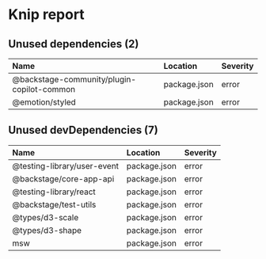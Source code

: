 # Knip report

## Unused dependencies (2)

| Name                                       | Location     | Severity |
| :----------------------------------------- | :----------- | :------- |
| @backstage-community/plugin-copilot-common | package.json | error    |
| @emotion/styled                            | package.json | error    |

## Unused devDependencies (7)

| Name                        | Location     | Severity |
| :-------------------------- | :----------- | :------- |
| @testing-library/user-event | package.json | error    |
| @backstage/core-app-api     | package.json | error    |
| @testing-library/react      | package.json | error    |
| @backstage/test-utils       | package.json | error    |
| @types/d3-scale             | package.json | error    |
| @types/d3-shape             | package.json | error    |
| msw                         | package.json | error    |

